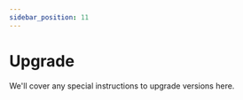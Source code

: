 ```yaml
---
sidebar_position: 11
---
```


# Upgrade

We'll cover any special instructions to upgrade versions here.
